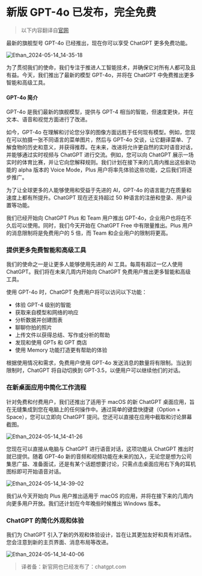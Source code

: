 # 新版 GPT-4o 已发布，完全免费

> 以下内容翻译自[官网](https://openai.com/index/gpt-4o-and-more-tools-to-chatgpt-free/)

最新的旗舰型号 GPT-4o 已经推出，现在你可以享受 ChatGPT 更多免费功能。

![Ethan_2024-05-14_14-35-18](https://pic.shejibiji.com/i/2024/05/14/664306315c7d0.jpg)

为了贯彻我们的使命，我们专注于推进人工智能技术，并确保它对所有人都可及且有益。今天，我们推出了最新的模型 GPT-4o，并将在 ChatGPT 中免费推出更多智能和高级工具。

#### GPT-4o 简介

GPT-4o 是我们最新的旗舰模型，提供与 GPT-4 相当的智能，但速度更快，并在文本、语音和视觉方面进行了改进。

如今，GPT-4o 在理解和讨论您分享的图像方面远胜于任何现有模型。例如，您现在可以拍摄一张不同语言的菜单图片，然后与 GPT-4o 交谈，让它翻译菜单、了解食物的历史和意义，并获得推荐。在未来，改进将允许更自然的实时语音对话，并能够通过实时视频与 ChatGPT 进行交流。例如，您可以向 ChatGPT 展示一场实时的体育比赛，并让它向您解释规则。我们计划在接下来的几周内推出这些新功能的 alpha 版本的 Voice Mode，Plus 用户将率先体验这些功能，之后我们将逐步推广。

为了让全球更多的人能够使用和受益于先进的 AI，GPT-4o 的语言能力在质量和速度上都有所提升。ChatGPT 现在还支持超过 50 种语言的注册和登录、用户设置等功能。

我们已经开始向 ChatGPT Plus 和 Team 用户推出 GPT-4o，企业用户也将在不久后可以使用。同时，我们今天开始在 ChatGPT Free 中有限量推出。Plus 用户的消息限制将是免费用户的 5 倍，而 Team 和企业用户的限制将更高。

###  提供更多免费智能和高级工具

我们的使命之一是让更多人能够使用先进的 AI 工具。每周有超过一亿人使用 ChatGPT。我们将在未来几周内开始向 ChatGPT 免费用户推出更多智能和高级工具。

使用 GPT-4o 时，ChatGPT 免费用户将可以访问以下功能：

- 体验 GPT-4 级别的智能
- 获取来自模型和网络的响应
- 分析数据并创建图表
- 聊聊你拍的照片
- 上传文件以获得总结、写作或分析的帮助
- 发现和使用 GPTs 和 GPT 商店
- 使用 Memory 功能打造更有帮助的体验

根据使用情况和需求，免费用户使用 GPT-4o 发送消息的数量将有限制。当达到限制时，ChatGPT 将自动切换到 GPT-3.5，以便用户可以继续他们的对话。

### 在新桌面应用中简化工作流程

针对免费和付费用户，我们还推出了适用于 macOS 的新 ChatGPT 桌面应用，旨在无缝集成到您在电脑上的任何操作中。通过简单的键盘快捷键（Option + Space），您可以立即向 ChatGPT 提问。您还可以直接在应用中截取和讨论屏幕截图。

![Ethan_2024-05-14_14-41-26](https://pic.shejibiji.com/i/2024/05/14/664307ab3e461.jpg)

您现在可以直接从电脑与 ChatGPT 进行语音对话，这项功能从 ChatGPT 推出时就已提供。随着 GPT-4o 新的音频和视频功能在未来的加入，无论您是想为公司集思广益、准备面试，还是有某个话题想要讨论，只需点击桌面应用右下角的耳机图标即可开始语音对话。

![Ethan_2024-05-14_14-39-02](https://pic.shejibiji.com/i/2024/05/14/66430712285c1.jpg)

我们从今天开始向 Plus 用户推出适用于 macOS 的应用，并将在接下来的几周内向更多用户开放。我们还计划在今年晚些时候推出 Windows 版本。

### ChatGPT 的简化外观和体验

我们为 ChatGPT 引入了新的外观和体验设计，旨在让其更加友好和具有对话性。您会注意到新的主页界面、消息布局等改进。

![Ethan_2024-05-14_14-40-06](https://pic.shejibiji.com/i/2024/05/14/66430753ead23.jpg)

> 译者备：新官网也已经发布了：chatgpt.com